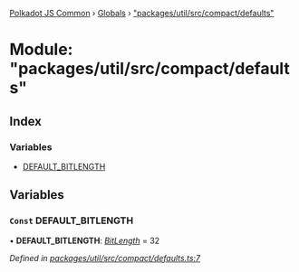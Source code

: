 [Polkadot JS Common](../README.md) › [Globals](../globals.md) › ["packages/util/src/compact/defaults"](_packages_util_src_compact_defaults_.md)

# Module: "packages/util/src/compact/defaults"

## Index

### Variables

* [DEFAULT_BITLENGTH](_packages_util_src_compact_defaults_.md#const-default_bitlength)

## Variables

### `Const` DEFAULT_BITLENGTH

• **DEFAULT_BITLENGTH**: *[BitLength](_packages_util_src_compact_types_.md#bitlength)* = 32

*Defined in [packages/util/src/compact/defaults.ts:7](https://github.com/polkadot-js/common/blob/9d145e72/packages/util/src/compact/defaults.ts#L7)*
